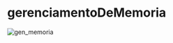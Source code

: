 # gerenciamentoDeMemoria

![gen_memoria](https://user-images.githubusercontent.com/31856676/193943747-f99ad571-b3ea-4e07-afb6-e4c78a648db8.gif)
